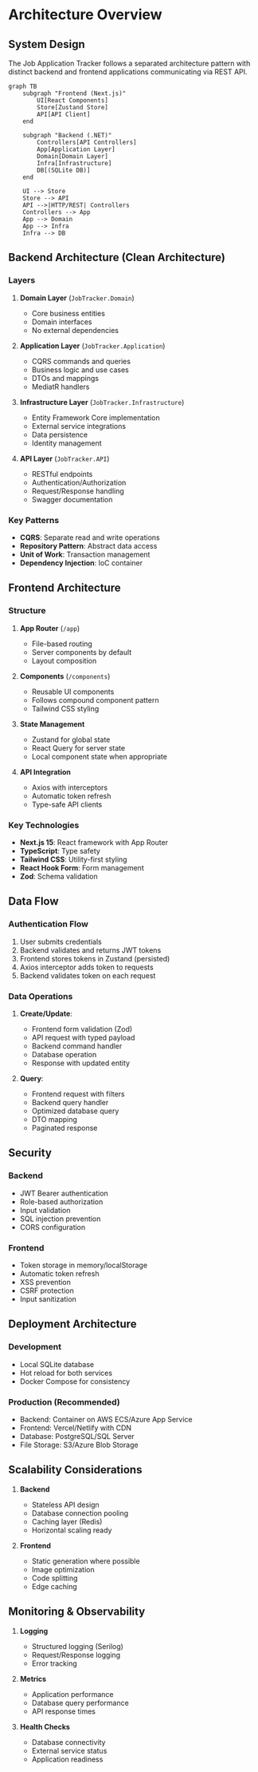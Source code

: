 # Architecture Overview

## System Design

The Job Application Tracker follows a separated architecture pattern with distinct backend and frontend applications communicating via REST API.

```mermaid
graph TB
    subgraph "Frontend (Next.js)"
        UI[React Components]
        Store[Zustand Store]
        API[API Client]
    end
    
    subgraph "Backend (.NET)"
        Controllers[API Controllers]
        App[Application Layer]
        Domain[Domain Layer]
        Infra[Infrastructure]
        DB[(SQLite DB)]
    end
    
    UI --> Store
    Store --> API
    API -->|HTTP/REST| Controllers
    Controllers --> App
    App --> Domain
    App --> Infra
    Infra --> DB
```

## Backend Architecture (Clean Architecture)

### Layers

1. **Domain Layer** (`JobTracker.Domain`)
   - Core business entities
   - Domain interfaces
   - No external dependencies

2. **Application Layer** (`JobTracker.Application`)
   - CQRS commands and queries
   - Business logic and use cases
   - DTOs and mappings
   - MediatR handlers

3. **Infrastructure Layer** (`JobTracker.Infrastructure`)
   - Entity Framework Core implementation
   - External service integrations
   - Data persistence
   - Identity management

4. **API Layer** (`JobTracker.API`)
   - RESTful endpoints
   - Authentication/Authorization
   - Request/Response handling
   - Swagger documentation

### Key Patterns

- **CQRS**: Separate read and write operations
- **Repository Pattern**: Abstract data access
- **Unit of Work**: Transaction management
- **Dependency Injection**: IoC container

## Frontend Architecture

### Structure

1. **App Router** (`/app`)
   - File-based routing
   - Server components by default
   - Layout composition

2. **Components** (`/components`)
   - Reusable UI components
   - Follows compound component pattern
   - Tailwind CSS styling

3. **State Management**
   - Zustand for global state
   - React Query for server state
   - Local component state when appropriate

4. **API Integration**
   - Axios with interceptors
   - Automatic token refresh
   - Type-safe API clients

### Key Technologies

- **Next.js 15**: React framework with App Router
- **TypeScript**: Type safety
- **Tailwind CSS**: Utility-first styling
- **React Hook Form**: Form management
- **Zod**: Schema validation

## Data Flow

### Authentication Flow

1. User submits credentials
2. Backend validates and returns JWT tokens
3. Frontend stores tokens in Zustand (persisted)
4. Axios interceptor adds token to requests
5. Backend validates token on each request

### Data Operations

1. **Create/Update**:
   - Frontend form validation (Zod)
   - API request with typed payload
   - Backend command handler
   - Database operation
   - Response with updated entity

2. **Query**:
   - Frontend request with filters
   - Backend query handler
   - Optimized database query
   - DTO mapping
   - Paginated response

## Security

### Backend
- JWT Bearer authentication
- Role-based authorization
- Input validation
- SQL injection prevention
- CORS configuration

### Frontend
- Token storage in memory/localStorage
- Automatic token refresh
- XSS prevention
- CSRF protection
- Input sanitization

## Deployment Architecture

### Development
- Local SQLite database
- Hot reload for both services
- Docker Compose for consistency

### Production (Recommended)
- Backend: Container on AWS ECS/Azure App Service
- Frontend: Vercel/Netlify with CDN
- Database: PostgreSQL/SQL Server
- File Storage: S3/Azure Blob Storage

## Scalability Considerations

1. **Backend**
   - Stateless API design
   - Database connection pooling
   - Caching layer (Redis)
   - Horizontal scaling ready

2. **Frontend**
   - Static generation where possible
   - Image optimization
   - Code splitting
   - Edge caching

## Monitoring & Observability

1. **Logging**
   - Structured logging (Serilog)
   - Request/Response logging
   - Error tracking

2. **Metrics**
   - Application performance
   - Database query performance
   - API response times

3. **Health Checks**
   - Database connectivity
   - External service status
   - Application readiness